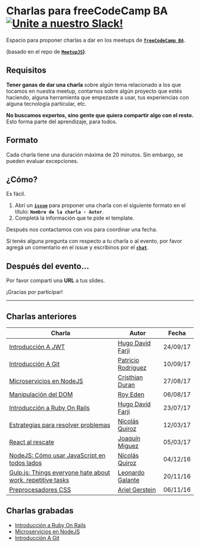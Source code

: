 # Charlas para freeCodeCamp BA [![Unite a nuestro Slack!](https://freecodecampba.herokuapp.com/badge.svg)](http://freecodecampba.org/chat)

Espacio para proponer charlas a dar en los meetups de **[`freeCodeCamp BA`](https://www.freecodecampba.org)**.

(basado en el repo de **[`MeetupJS`](https://github.com/meetupjs-ar/charlas/))**.


## Requisitos

**Tener ganas de dar una charla** sobre algún tema relacionado a los que tocamos en nuestra meetup, contarnos sobre algún proyecto que estés haciendo, alguna herramienta que empezaste a usar, tus experiencias con alguna tecnología particular, etc.

**No buscamos expertos, sino gente que quiera compartir algo con el resto.** Esto forma parte del aprendizaje, para todos.

## Formato

Cada charla tiene una duración máxima de 20 minutos. Sin embargo, se pueden evaluar excepciones.

## ¿Cómo?

Es fácil. 

1. Abrí un **[`issue`](https://github.com/FreeCodeCampBA/charlas/issues)** para proponer una charla con el siguiente formato en el título: 
**`Nombre de la charla - Autor`**.
2. Completá la información que te pide el template.

Después nos contactamos con vos para coordinar una fecha.

Si tenés alguna pregunta con respecto a tu charla o al evento, por favor agregá un comentario en el issue y escribinos por el **[`chat`](https://freecodecampba.org/chat)**.

## Después del evento...

Por favor compartí una **URL** a tus slides. 

¡Gracias por participar!

---

## Charlas anteriores

| Charla        | Autor         | Fecha         |
| ------------- | ------------- | ------------- |
| [Introducción A JWT](https://goo.gl/3aWahi) | [Hugo David Farji](https://twitter.com/hdf1986) | 24/09/17 |
| [Introducción A Git](https://goo.gl/d31sDM) | [Patricio Rodriguez](https://twitter.com/patao_) | 10/09/17 |
| [Microservicios en NodeJS](https://goo.gl/6JgJnT) | [Cristhian Duran](https://www.twitter.com/durancristhian) | 27/08/17 |
| [Manipulación del DOM](https://goo.gl/qybPK8) | [Roy Eden](https://twitter.com/royede) | 06/08/17 |
| [Introducción a Ruby On Rails](https://goo.gl/tV1p1i) | [Hugo David Farji](https://twitter.com/hdf1986) | 23/07/17 |
| [Estrategias para resolver problemas](https://goo.gl/CKedSY) | [Nicolás Quiroz](https://twitter.com/_nhsz) | 12/03/17 |
| [React al rescate](https://goo.gl/kZiBUf) | [Joaquín Miguez](https://twitter.com/joaqtor) | 05/03/17 |
| [NodeJS: Cómo usar JavaScript en todos lados](https://goo.gl/oKugww) | [Nicolás Quiroz](https://twitter.com/_nhsz) | 04/12/16 |
| [Gulp.js: Things everyone hate about work, repetitive tasks](https://goo.gl/38mJub) | [Leonardo Galante](https://twitter.com/lndgalante) | 20/11/16 |
| [Preprocesadores CSS](https://goo.gl/3NaQMx) | [Ariel Gerstein](https://twitter.com/arielger_) | 06/11/16 |

## Charlas grabadas

- [Introducción a Ruby On Rails](https://www.youtube.com/watch?v=kDhoTB_fjzo)
- [Microservicios en NodeJS](https://www.youtube.com/watch?v=cdYatPKNYJA)
- [Introducción A Git](https://www.youtube.com/watch?v=4fbzjJH5LIQ)
